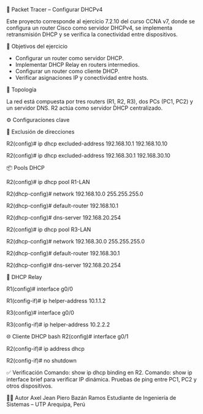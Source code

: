  🧪 Packet Tracer – Configurar DHCPv4

Este proyecto corresponde al ejercicio 7.2.10 del curso CCNA v7, donde se configura un router Cisco como servidor DHCPv4, se implementa retransmisión DHCP y se verifica la conectividad entre dispositivos.

 🎯 Objetivos del ejercicio

- Configurar un router como servidor DHCP.
- Implementar DHCP Relay en routers intermedios.
- Configurar un router como cliente DHCP.
- Verificar asignaciones IP y conectividad entre hosts.

 🧩 Topología

La red está compuesta por tres routers (R1, R2, R3), dos PCs (PC1, PC2) y un servidor DNS. R2 actúa como servidor DHCP centralizado.

⚙️ Configuraciones clave

 🔐 Exclusión de direcciones

R2(config)# ip dhcp excluded-address 192.168.10.1 192.168.10.10

R2(config)# ip dhcp excluded-address 192.168.30.1 192.168.30.10

📦 Pools DHCP

R2(config)# ip dhcp pool R1-LAN

R2(dhcp-config)# network 192.168.10.0 255.255.255.0

R2(dhcp-config)# default-router 192.168.10.1

R2(dhcp-config)# dns-server 192.168.20.254

R2(config)# ip dhcp pool R3-LAN

R2(dhcp-config)# network 192.168.30.0 255.255.255.0

R2(dhcp-config)# default-router 192.168.30.1

R2(dhcp-config)# dns-server 192.168.20.254

📡 DHCP Relay

R1(config)# interface g0/0

R1(config-if)# ip helper-address 10.1.1.2

R3(config)# interface g0/0

R3(config-if)# ip helper-address 10.2.2.2

🌐 Cliente DHCP
bash
R2(config)# interface g0/1

R2(config-if)# ip address dhcp

R2(config-if)# no shutdown

✅ Verificación
Comando: show ip dhcp binding en R2.
Comando: show ip interface brief para verificar IP dinámica.
Pruebas de ping entre PC1, PC2 y otros dispositivos.

👨‍💻 Autor
Axel Jean Piero Bazán Ramos Estudiante de Ingeniería de Sistemas – UTP Arequipa, Perú
